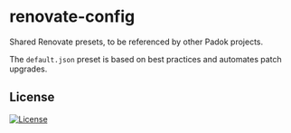 # renovate-config
Shared Renovate presets, to be referenced by other Padok projects.

The `default.json` preset is based on best practices and automates patch upgrades.

## License

[![License](https://img.shields.io/badge/License-Apache_2.0-blue.svg)](https://opensource.org/licenses/Apache-2.0)
